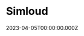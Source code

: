 ---
title: Simloud
website: https://simloud.com/
date: 2023-04-05T00:00:00.000Z
description:
ssg:
  - Astro
css:
  - Tailwind
cms:
  - Datocms
category:
  - Business
draft: false
---